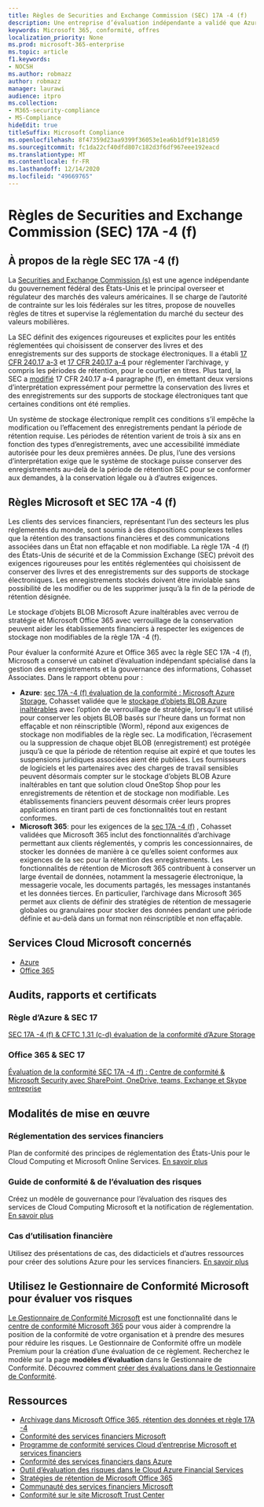 ```yaml
---
title: Règles de Securities and Exchange Commission (SEC) 17A -4 (f)
description: Une entreprise d’évaluation indépendante a validé que Azure et Office 365 peuvent aider les entreprises financières à respecter la réglementation SEC 17A -4 (f) des enregistrements sur la rétention et le stockage non modifiable.
keywords: Microsoft 365, conformité, offres
localization_priority: None
ms.prod: microsoft-365-enterprise
ms.topic: article
f1.keywords:
- NOCSH
ms.author: robmazz
author: robmazz
manager: laurawi
audience: itpro
ms.collection:
- M365-security-compliance
- MS-Compliance
hideEdit: true
titleSuffix: Microsoft Compliance
ms.openlocfilehash: 8f47359d23aa9399f36053e1ea6b1df91e181d59
ms.sourcegitcommit: fc1da22cf40dfd807c182d3f6df967eee192eacd
ms.translationtype: MT
ms.contentlocale: fr-FR
ms.lasthandoff: 12/14/2020
ms.locfileid: "49669765"
---
```

# <a name="securities-and-exchange-commission-sec-rule-17a-4f-united-states"></a>Règles de Securities and Exchange Commission (SEC) 17A -4 (f)

## <a name="about-sec-rule-17a-4f"></a>À propos de la règle SEC 17A -4 (f)

La [Securities and Exchange Commission (s)](https://www.sec.gov/) est une agence indépendante du gouvernement fédéral des États-Unis et le principal overseer et régulateur des marchés des valeurs américaines. Il se charge de l’autorité de contrainte sur les lois fédérales sur les titres, propose de nouvelles règles de titres et supervise la réglementation du marché du secteur des valeurs mobilières.

La SEC définit des exigences rigoureuses et explicites pour les entités réglementées qui choisissent de conserver des livres et des enregistrements sur des supports de stockage électroniques. Il a établi [17 CFR 240.17 a-3](https://www.govinfo.gov/app/details/CFR-2012-title17-vol3/CFR-2012-title17-vol3-sec240-17a-3) et [17 CFR 240.17 a-4](https://www.ecfr.gov/cgi-bin/text-idx?mc=true&node=pt17.4.240&rgn=div5#se17.4.240_117a_64) pour réglementer l’archivage, y compris les périodes de rétention, pour le courtier en titres. Plus tard, la SEC a [modifié](https://www.sec.gov/rules/interp/34-47806.htm) 17 CFR 240.17 a-4 paragraphe (f), en émettant deux versions d’interprétation expressément pour permettre la conservation des livres et des enregistrements sur des supports de stockage électroniques tant que certaines conditions ont été remplies.

Un système de stockage électronique remplit ces conditions s’il empêche la modification ou l’effacement des enregistrements pendant la période de rétention requise. Les périodes de rétention varient de trois à six ans en fonction des types d’enregistrements, avec une accessibilité immédiate autorisée pour les deux premières années. De plus, l’une des versions d’interprétation exige que le système de stockage puisse conserver des enregistrements au-delà de la période de rétention SEC pour se conformer aux demandes, à la conservation légale ou à d’autres exigences.

## <a name="microsoft-and-sec-rule-17a-4f"></a>Règles Microsoft et SEC 17A -4 (f)

Les clients des services financiers, représentant l’un des secteurs les plus réglementés du monde, sont soumis à des dispositions complexes telles que la rétention des transactions financières et des communications associées dans un État non effaçable et non modifiable. La règle 17A -4 (f) des États-Unis de sécurité et de la Commission Exchange (SEC) prévoit des exigences rigoureuses pour les entités réglementées qui choisissent de conserver des livres et des enregistrements sur des supports de stockage électroniques. Les enregistrements stockés doivent être inviolable sans possibilité de les modifier ou de les supprimer jusqu’à la fin de la période de rétention désignée.

Le stockage d’objets BLOB Microsoft Azure inaltérables avec verrou de stratégie et Microsoft Office 365 avec verrouillage de la conservation peuvent aider les établissements financiers à respecter les exigences de stockage non modifiables de la règle 17A -4 (f).

Pour évaluer la conformité Azure et Office 365 avec la règle SEC 17A -4 (f), Microsoft a conservé un cabinet d’évaluation indépendant spécialisé dans la gestion des enregistrements et la gouvernance des informations, Cohasset Associates. Dans le rapport obtenu pour :

- **Azure**: [sec 17A -4 (f) évaluation de la conformité : Microsoft Azure Storage](https://servicetrust.microsoft.com/ViewPage/MSComplianceGuide?command=Download&downloadType=Document&downloadId=19b08fd4-d276-43e8-9461-715981d0ea20&docTab=4ce99610-c9c0-11e7-8c2c-f908a777fa4d_GRC_Assessment_Reports), Cohasset validée que le [stockage d’objets BLOB Azure inaltérables](https://docs.microsoft.com/azure/storage/blobs/storage-blob-immutable-storage) avec l’option de verrouillage de stratégie, lorsqu’il est utilisé pour conserver les objets BLOB basés sur l’heure dans un format non effaçable et non réinscriptible (Worm), répond aux exigences de stockage non modifiables de la règle sec. La modification, l’écrasement ou la suppression de chaque objet BLOB (enregistrement) est protégée jusqu’à ce que la période de rétention requise ait expiré et que toutes les suspensions juridiques associées aient été publiées. Les fournisseurs de logiciels et les partenaires avec des charges de travail sensibles peuvent désormais compter sur le stockage d’objets BLOB Azure inaltérables en tant que solution cloud OneStop Shop pour les enregistrements de rétention et de stockage non modifiable. Les établissements financiers peuvent désormais créer leurs propres applications en tirant parti de ces fonctionnalités tout en restant conformes.
- **Microsoft 365**: pour les exigences de la [sec 17A -4 (f)](https://docs.microsoft.com/microsoft-365/compliance/retention-regulatory-requirements#sec-17a-4f-finra-4511c-and-cftc-131c-d) , Cohasset validées que Microsoft 365 inclut des fonctionnalités d’archivage permettant aux clients réglementés, y compris les concessionnaires, de stocker les données de manière à ce qu’elles soient conformes aux exigences de la sec pour la rétention des enregistrements. Les fonctionnalités de rétention de Microsoft 365 contribuent à conserver un large éventail de données, notamment la messagerie électronique, la messagerie vocale, les documents partagés, les messages instantanés et les données tierces. En particulier, l’archivage dans Microsoft 365 permet aux clients de définir des stratégies de rétention de messagerie globales ou granulaires pour stocker des données pendant une période définie et au-delà dans un format non réinscriptible et non effaçable.

## <a name="microsoft-in-scope-cloud-services"></a>Services Cloud Microsoft concernés

- [Azure](https://gallery.technet.microsoft.com/Overview-of-Azure-c1be3942)
- [Office 365](https://aka.ms/Office365ComplianceOfferings)

## <a name="audits-reports-and-certificates"></a>Audits, rapports et certificats

### <a name="azure--sec-rule-17"></a>Règle d’Azure & SEC 17

[SEC 17A -4 (f) & CFTC 1,31 (c-d) évaluation de la conformité d’Azure Storage](https://servicetrust.microsoft.com/ViewPage/MSComplianceGuide?command=Download&downloadType=Document&downloadId=19b08fd4-d276-43e8-9461-715981d0ea20&docTab=4ce99610-c9c0-11e7-8c2c-f908a777fa4d_GRC_Assessment_Reports)

### <a name="office-365--sec-rule-17"></a>Office 365 & SEC 17

[Évaluation de la conformité SEC 17A -4 (f) : Centre de conformité & Microsoft Security avec SharePoint, OneDrive, teams, Exchange et Skype entreprise](https://servicetrust.microsoft.com/ViewPage/TrustDocuments?command=Download&downloadType=Document&downloadId=9fa8349d-a0c9-47d9-93ad-472aa0fa44ec&docTab=6d000410-c9e9-11e7-9a91-892aae8839ad_FAQ_and_White_Papers)

## <a name="how-to-implement"></a>Modalités de mise en œuvre

### <a name="financial-services-regulation"></a>Réglementation des services financiers

Plan de conformité des principes de réglementation des États-Unis pour le Cloud Computing et Microsoft Online Services. [En savoir plus](https://servicetrust.microsoft.com/ViewPage/TrustDocuments?command=Download&downloadType=Document&downloadId=5b483567-00b0-4d86-96ae-ee887dadb61c&docTab=6d000410-c9e9-11e7-9a91-892aae8839ad_Compliance_Guides)

### <a name="risk-assessment--compliance-guide"></a>Guide de conformité & de l’évaluation des risques

Créez un modèle de gouvernance pour l’évaluation des risques des services de Cloud Computing Microsoft et la notification de réglementation. [En savoir plus](https://servicetrust.microsoft.com/ViewPage/TrustDocuments?command=Download&downloadType=Document&downloadId=edee9b14-3661-4a16-ba83-c35caf672bd7&docTab=6d000410-c9e9-11e7-9a91-892aae8839ad_FAQ_and_White_Papers)

### <a name="financial-use-cases"></a>Cas d’utilisation financière

Utilisez des présentations de cas, des didacticiels et d’autres ressources pour créer des solutions Azure pour les services financiers. [En savoir plus](https://docs.microsoft.com/azure/industry/financial/)

## <a name="use-microsoft-compliance-manager-to-assess-your-risk"></a>Utilisez le Gestionnaire de Conformité Microsoft pour évaluer vos risques

[Le Gestionnaire de Conformité Microsoft](https://docs.microsoft.com/microsoft-365/compliance/compliance-manager) est une fonctionnalité dans le [centre de conformité Microsoft 365](https://docs.microsoft.com/microsoft-365/compliance/microsoft-365-compliance-center) pour vous aider à comprendre la position de la conformité de votre organisation et à prendre des mesures pour réduire les risques. Le Gestionnaire de Conformité offre un modèle Premium pour la création d’une évaluation de ce règlement. Recherchez le modèle sur la page **modèles d’évaluation** dans le Gestionnaire de Conformité. Découvrez comment [créer des évaluations dans le Gestionnaire de Conformité](https://docs.microsoft.com/microsoft-365/compliance/compliance-manager-assessments).

## <a name="resources"></a>Ressources

- [Archivage dans Microsoft Office 365, rétention des données et règle 17A -4](https://www.microsoft.com/microsoft-365/blog/2015/11/10/office-365-exchange-online-archiving-now-meets-sec-rule-17a-4-requirements/)
- [Conformité des services financiers Microsoft](https://download.microsoft.com/download/6/4/7/64707E3E-6D3E-45D0-8207-A0EA3201B4A6/Microsoft%20Cloud%20-%20Financial%20Services%20Compliance%20Program%20\(Print\).pdf)
- [Programme de conformité services Cloud d’entreprise Microsoft et services financiers](https://servicetrust.microsoft.com/viewpage/financialservicesoverview)
- [Conformité des services financiers dans Azure](https://azure.microsoft.com/resources/videos/azurecon-2015-financial-services-compliance-in-azure/)
- [Outil d’évaluation des risques dans le Cloud Azure Financial Services](https://servicetrust.microsoft.com/ViewPage/FFIECBlueprint?command=Download&downloadType=Document&downloadId=079a1973-711a-428f-9312-9ddd290cff7b&docTab=c726d5c0-2d1e-11e8-a485-57140ec19669_PaaS)
- [Stratégies de rétention de Microsoft Office 365](https://docs.microsoft.com/office365/securitycompliance/retention-policies)
- [Communauté des services financiers Microsoft](https://techcommunity.microsoft.com/t5/financial-services/ct-p/FinancialServices)
- [Conformité sur le site Microsoft Trust Center](https://www.microsoft.com/trust-center/compliance/compliance-overview)
